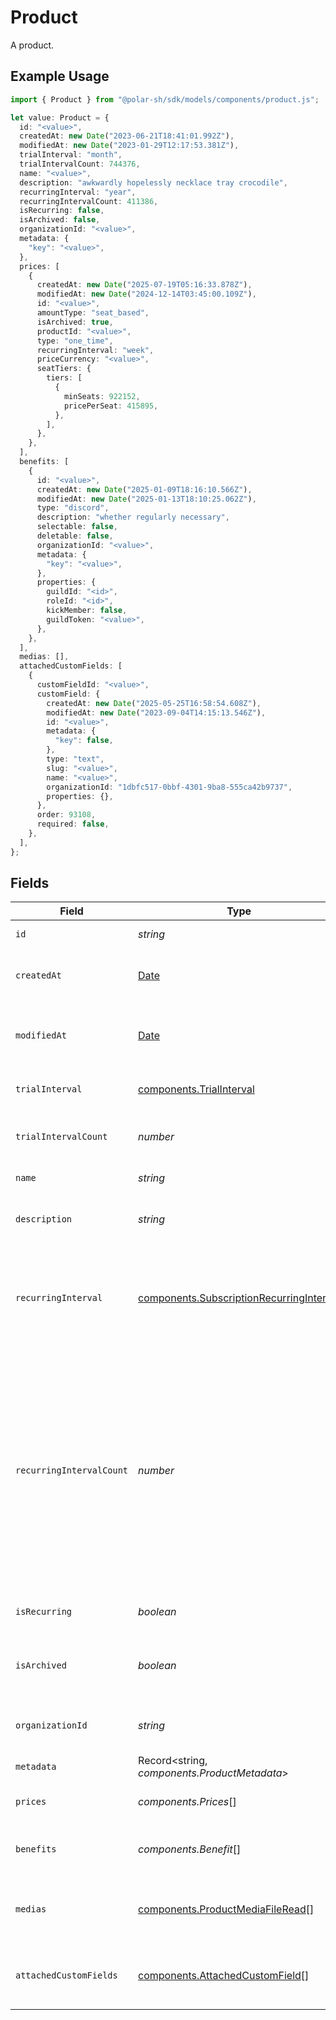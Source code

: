 # Product

A product.

## Example Usage

```typescript
import { Product } from "@polar-sh/sdk/models/components/product.js";

let value: Product = {
  id: "<value>",
  createdAt: new Date("2023-06-21T18:41:01.992Z"),
  modifiedAt: new Date("2023-01-29T12:17:53.381Z"),
  trialInterval: "month",
  trialIntervalCount: 744376,
  name: "<value>",
  description: "awkwardly hopelessly necklace tray crocodile",
  recurringInterval: "year",
  recurringIntervalCount: 411386,
  isRecurring: false,
  isArchived: false,
  organizationId: "<value>",
  metadata: {
    "key": "<value>",
  },
  prices: [
    {
      createdAt: new Date("2025-07-19T05:16:33.878Z"),
      modifiedAt: new Date("2024-12-14T03:45:00.109Z"),
      id: "<value>",
      amountType: "seat_based",
      isArchived: true,
      productId: "<value>",
      type: "one_time",
      recurringInterval: "week",
      priceCurrency: "<value>",
      seatTiers: {
        tiers: [
          {
            minSeats: 922152,
            pricePerSeat: 415895,
          },
        ],
      },
    },
  ],
  benefits: [
    {
      id: "<value>",
      createdAt: new Date("2025-01-09T18:16:10.566Z"),
      modifiedAt: new Date("2025-01-13T18:10:25.062Z"),
      type: "discord",
      description: "whether regularly necessary",
      selectable: false,
      deletable: false,
      organizationId: "<value>",
      metadata: {
        "key": "<value>",
      },
      properties: {
        guildId: "<id>",
        roleId: "<id>",
        kickMember: false,
        guildToken: "<value>",
      },
    },
  ],
  medias: [],
  attachedCustomFields: [
    {
      customFieldId: "<value>",
      customField: {
        createdAt: new Date("2025-05-25T16:58:54.608Z"),
        modifiedAt: new Date("2023-09-04T14:15:13.546Z"),
        id: "<value>",
        metadata: {
          "key": false,
        },
        type: "text",
        slug: "<value>",
        name: "<value>",
        organizationId: "1dbfc517-0bbf-4301-9ba8-555ca42b9737",
        properties: {},
      },
      order: 93108,
      required: false,
    },
  ],
};
```

## Fields

| Field                                                                                                                                                                                                        | Type                                                                                                                                                                                                         | Required                                                                                                                                                                                                     | Description                                                                                                                                                                                                  |
| ------------------------------------------------------------------------------------------------------------------------------------------------------------------------------------------------------------ | ------------------------------------------------------------------------------------------------------------------------------------------------------------------------------------------------------------ | ------------------------------------------------------------------------------------------------------------------------------------------------------------------------------------------------------------ | ------------------------------------------------------------------------------------------------------------------------------------------------------------------------------------------------------------ |
| `id`                                                                                                                                                                                                         | *string*                                                                                                                                                                                                     | :heavy_check_mark:                                                                                                                                                                                           | The ID of the object.                                                                                                                                                                                        |
| `createdAt`                                                                                                                                                                                                  | [Date](https://developer.mozilla.org/en-US/docs/Web/JavaScript/Reference/Global_Objects/Date)                                                                                                                | :heavy_check_mark:                                                                                                                                                                                           | Creation timestamp of the object.                                                                                                                                                                            |
| `modifiedAt`                                                                                                                                                                                                 | [Date](https://developer.mozilla.org/en-US/docs/Web/JavaScript/Reference/Global_Objects/Date)                                                                                                                | :heavy_check_mark:                                                                                                                                                                                           | Last modification timestamp of the object.                                                                                                                                                                   |
| `trialInterval`                                                                                                                                                                                              | [components.TrialInterval](../../models/components/trialinterval.md)                                                                                                                                         | :heavy_check_mark:                                                                                                                                                                                           | The interval unit for the trial period.                                                                                                                                                                      |
| `trialIntervalCount`                                                                                                                                                                                         | *number*                                                                                                                                                                                                     | :heavy_check_mark:                                                                                                                                                                                           | The number of interval units for the trial period.                                                                                                                                                           |
| `name`                                                                                                                                                                                                       | *string*                                                                                                                                                                                                     | :heavy_check_mark:                                                                                                                                                                                           | The name of the product.                                                                                                                                                                                     |
| `description`                                                                                                                                                                                                | *string*                                                                                                                                                                                                     | :heavy_check_mark:                                                                                                                                                                                           | The description of the product.                                                                                                                                                                              |
| `recurringInterval`                                                                                                                                                                                          | [components.SubscriptionRecurringInterval](../../models/components/subscriptionrecurringinterval.md)                                                                                                         | :heavy_check_mark:                                                                                                                                                                                           | The recurring interval of the product. If `None`, the product is a one-time purchase.                                                                                                                        |
| `recurringIntervalCount`                                                                                                                                                                                     | *number*                                                                                                                                                                                                     | :heavy_check_mark:                                                                                                                                                                                           | Number of interval units of the subscription. If this is set to 1 the charge will happen every interval (e.g. every month), if set to 2 it will be every other month, and so on. None for one-time products. |
| `isRecurring`                                                                                                                                                                                                | *boolean*                                                                                                                                                                                                    | :heavy_check_mark:                                                                                                                                                                                           | Whether the product is a subscription.                                                                                                                                                                       |
| `isArchived`                                                                                                                                                                                                 | *boolean*                                                                                                                                                                                                    | :heavy_check_mark:                                                                                                                                                                                           | Whether the product is archived and no longer available.                                                                                                                                                     |
| `organizationId`                                                                                                                                                                                             | *string*                                                                                                                                                                                                     | :heavy_check_mark:                                                                                                                                                                                           | The ID of the organization owning the product.                                                                                                                                                               |
| `metadata`                                                                                                                                                                                                   | Record<string, *components.ProductMetadata*>                                                                                                                                                                 | :heavy_check_mark:                                                                                                                                                                                           | N/A                                                                                                                                                                                                          |
| `prices`                                                                                                                                                                                                     | *components.Prices*[]                                                                                                                                                                                        | :heavy_check_mark:                                                                                                                                                                                           | List of prices for this product.                                                                                                                                                                             |
| `benefits`                                                                                                                                                                                                   | *components.Benefit*[]                                                                                                                                                                                       | :heavy_check_mark:                                                                                                                                                                                           | List of benefits granted by the product.                                                                                                                                                                     |
| `medias`                                                                                                                                                                                                     | [components.ProductMediaFileRead](../../models/components/productmediafileread.md)[]                                                                                                                         | :heavy_check_mark:                                                                                                                                                                                           | List of medias associated to the product.                                                                                                                                                                    |
| `attachedCustomFields`                                                                                                                                                                                       | [components.AttachedCustomField](../../models/components/attachedcustomfield.md)[]                                                                                                                           | :heavy_check_mark:                                                                                                                                                                                           | List of custom fields attached to the product.                                                                                                                                                               |